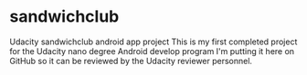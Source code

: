 # sandwichclub
Udacity sandwichclub android app project
This is my first completed project for the Udacity nano degree Android develop program
I'm putting it here on GitHub so it can be reviewed by the Udacity reviewer personnel.
